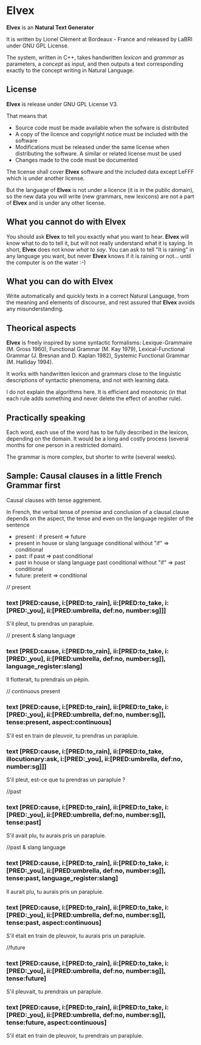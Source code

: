 Elvex
=====

**Elvex** is an **Natural Text Generator**

It is written by Lionel Clément at Bordeaux - France and released by LaBRI under GNU GPL License.

The system, written in C++, takes handwritten *lexicon* and *grammar* as parameters, a *concept* as input, and then outputs a text corresponding exactly to the concept writing in Natural Language.

License
-------

**Elvex** is release under GNU GPL License V3.

That means that

- Source code must be made available when the sofware is distributed
- A copy of the licence and copyright notice must be included with the software
- Modifications must be released under the same license when distributing the software. A similar or related license must be used
- Changes made to the code must be documented 

The license shall cover **Elvex** software and the included data except LeFFF which is under another license.

But the language of **Elvex** is not under a licence (it is in the public domain), so the new data you will write (new grammars, new lexicons) are not a part of **Elvex** and is under any other license.

What you cannot do with Elvex
-----------------------------

You should ask **Elvex** to tell you exactly what you want to hear. **Elvex** will know what to do to tell it, but will not really understand what it is saying. In short, **Elvex** does not know *what to say*. 
You can ask to tell "It is raining" in any language you want, but never **Elvex** knows if it is raining or not... until the computer is on the water :-) 

What you can do with Elvex
-----------------------------

Write automatically and quickly texts in a correct Natural Language, from the meaning and elements of discourse, and rest assured that **Elvex** avoids any misunderstanding.

Theorical aspects
-----------------

**Elvex** is freely inspired by some syntactic formalisms: Lexique-Grammaire (M. Gross 1960), Functional Grammar (M. Kay 1979), Lexical-Functional Grammar (J. Bresnan and D. Kaplan 1982), Systemic Functional Grammar (M. Halliday 1994).

It works with handwritten lexicon and grammars close to the linguistic descriptions of syntactic phenomena, and not with learning data.

I do not explain the algorithms here. It is efficient and monotonic (in that each rule adds something and never delete the effect of another rule).

Practically speaking
--------------------

Each word, each use of the word has to be fully described in the lexicon, depending on the domain. It would be a long and costly process (several months for one person in a restricted domain). 

The grammar is more complex, but shorter to write (several weeks).

Sample: Causal clauses in a little French Grammar first
-----------------------------------------------

Causal clauses with tense aggrement.

In French, the verbal tense of premise and conclusion of a clausal clause
depends on the aspect, the tense and even on the language register of the sentence
- present : 
if present => future
- present in house or slang language
conditional without "if" => conditional
- past:
if past => past conditional
- past in house or slang language
past conditional without "if" => past conditional
- future:
 preterit => conditional

// present
### text [PRED:cause, i:[PRED:to_rain], ii:[PRED:to_take, i:[PRED:_you], ii:[PRED:umbrella, def:no, number:sg]]]
S'il pleut, tu prendras un parapluie.

// present & slang language
### text [PRED:cause, i:[PRED:to_rain], ii:[PRED:to_take, i:[PRED:_you], ii:[PRED:umbrella, def:no, number:sg]], language_register:slang]
Il flotterait, tu prendrais un pépin.

// continuous present
### text [PRED:cause, i:[PRED:to_rain], ii:[PRED:to_take, i:[PRED:_you], ii:[PRED:umbrella, def:no, number:sg]], tense:present, aspect:continuous]
S'il est en train de pleuvoir, tu prendras un parapluie.

### text [PRED:cause, i:[PRED:to_rain], ii:[PRED:to_take, illocutionary:ask, i:[PRED:_you], ii:[PRED:umbrella, def:no, number:sg]]]
S'il pleut, est-ce que tu prendras un parapluie ?

//past
### text [PRED:cause, i:[PRED:to_rain], ii:[PRED:to_take, i:[PRED:_you], ii:[PRED:umbrella, def:no, number:sg]], tense:past]
S'il avait plu, tu aurais pris un parapluie.

//past & slang language
### text [PRED:cause, i:[PRED:to_rain], ii:[PRED:to_take, i:[PRED:_you], ii:[PRED:umbrella, def:no, number:sg]], tense:past, language_register:slang]
Il aurait plu, tu aurais pris un parapluie.

### text [PRED:cause, i:[PRED:to_rain], ii:[PRED:to_take, i:[PRED:_you], ii:[PRED:umbrella, def:no, number:sg]], tense:past, aspect:continuous]
S'il était en train de pleuvoir, tu aurais pris un parapluie.

//future
### text [PRED:cause, i:[PRED:to_rain], ii:[PRED:to_take, i:[PRED:_you], ii:[PRED:umbrella, def:no, number:sg]], tense:future]
S'il pleuvait, tu prendrais un parapluie.

### text [PRED:cause, i:[PRED:to_rain], ii:[PRED:to_take, i:[PRED:_you], ii:[PRED:umbrella, def:no, number:sg]], tense:future, aspect:continuous]
S'il était en train de pleuvoir, tu prendrais un parapluie.

